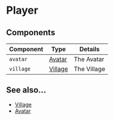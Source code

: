 Player
======

## Components
Component | Type | Details
--- | --- | ---
`avatar` | [Avatar](#!cs/type/avatar.md) | The Avatar
`village` | [Village](#!cs/type/village.md) | The Village

## See also...
- [Village](#!cs/type/village.md)
- [Avatar](#!cs/type/avatar.md)